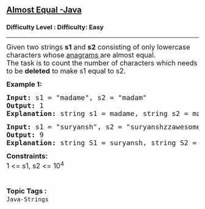 <h2><a href="https://www.geeksforgeeks.org/problems/almost-equal-java/1?page=12&status=unsolved&sortBy=accuracy">Almost Equal -Java</a></h2><h3>Difficulty Level : Difficulty: Easy</h3><hr><div class="problems_problem_content__Xm_eO"><p><span style="font-size: 18px;">Given two strings <strong>s1</strong> and <strong>s2</strong> consisting of only lowercase characters whose <a href="http://www.geeksforgeeks.org/check-whether-two-strings-are-anagram-of-each-other/">anagrams </a>are almost equal.<br>The task is to count the number of characters which needs to be <strong>deleted</strong>&nbsp;to make s1 equal to s2.</span></p>
<p><strong><span style="font-size: 18px;">Example 1:</span></strong></p>
<pre><span style="font-size: 18px;"><strong>Input: </strong>s1 = "madame", s2 = "madam"</span>
<span style="font-size: 18px;"><strong>Output: </strong>1</span>
<span style="font-size: 18px;"><strong>Explanation: </strong>string s1 = madame, string s2 = madam. Character 'e' in </span><span style="font-size: 18px;">first string is need to be deleted to make S1 equal to S2.</span></pre>
<pre><span style="font-size: 18px;"><strong>Input: </strong>s1 = "suryansh", s2 = "suryanshzzawesome"</span>
<span style="font-size: 18px;"><strong>Output: </strong></span><span style="font-size: 18px;">9</span>
<span style="font-size: 18px;"><strong>Explanation: </strong>string S1 = suryansh, string S2 = suryanshzzawesome. All character after "suryansh" in </span><span style="font-size: 18px;">second string are need to be deleted to make S1 equal to S2.</span></pre>
<p><span style="font-size: 18px;"><strong>Constraints:</strong><br>1 &lt;= s1, s2 &lt;= 10<sup>4</sup></span></p></div><br><p><span style=font-size:18px><strong>Topic Tags : </strong><br><code>Java-Strings</code>&nbsp;